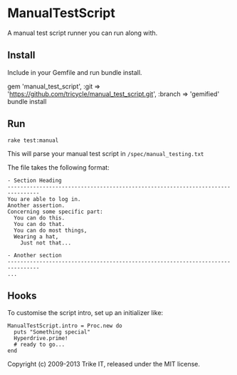 ManualTestScript
================

A manual test script runner you can run along with.


Install
-------

Include in your Gemfile and run bundle install.

  gem 'manual_test_script',   :git => 'https://github.com/tricycle/manual_test_script.git',   :branch => 'gemified'
    bundle install


Run
----

    rake test:manual

This will parse your manual test script in `/spec/manual_testing.txt`

The file takes the following format:

    - Section Heading
    --------------------------------------------------------------------------------
    You are able to log in.
    Another assertion.
    Concerning some specific part:
      You can do this.
      You can do that.
      You can do most things,
      Wearing a hat,
        Just not that...

    - Another section
    --------------------------------------------------------------------------------
    ...

Hooks
-----

To customise the script intro, set up an initializer like:

    ManualTestScript.intro = Proc.new do
      puts "Something special"
      Hyperdrive.prime!
      # ready to go...
    end

Copyright (c) 2009-2013 Trike IT, released under the MIT license.
